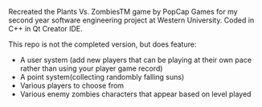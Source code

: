 Recreated the Plants Vs. ZombiesTM game by PopCap Games for my second year software engineering project at Western University. Coded in C++ in Qt Creator IDE.

This repo is not the completed version, but does feature:

- A user system (add new players that can be playing at their own pace rather than using your player game record)
- A point system(collecting randombly falling suns)
- Various players to choose from 
- Various enemy zombies characters that appear based on level played 
